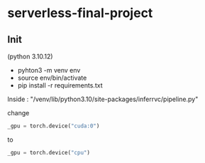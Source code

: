 # serverless-final-project
## Init
(python 3.10.12)
- pyhton3 -m venv env
- source env/bin/activate
- pip install -r requirements.txt

Inside :
"/venv/lib/python3.10/site-packages/inferrvc/pipeline.py"

change 
```python
_gpu = torch.device("cuda:0")
```
to
```python
_gpu = torch.device("cpu")
```
